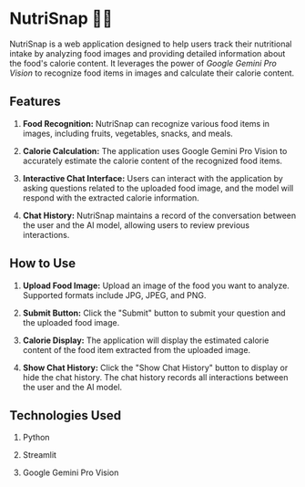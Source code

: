 # NutriSnap 🥗🍎

NutriSnap is a web application designed to help users track their nutritional intake by analyzing food images and providing detailed information about the food's calorie content. It leverages the power of _Google Gemini Pro Vision_ to recognize food items in images and calculate their calorie content.

## Features

1. **Food Recognition:** NutriSnap can recognize various food items in images, including fruits, vegetables, snacks, and meals.

2. **Calorie Calculation:** The application uses Google Gemini Pro Vision to accurately estimate the calorie content of the recognized food items.

3. **Interactive Chat Interface:** Users can interact with the application by asking questions related to the uploaded food image, and the model will respond with the extracted calorie information.

4. **Chat History:** NutriSnap maintains a record of the conversation between the user and the AI model, allowing users to review previous interactions.

## How to Use

1. **Upload Food Image:** Upload an image of the food you want to analyze. Supported formats include JPG, JPEG, and PNG.

2. **Submit Button:** Click the "Submit" button to submit your question and the uploaded food image.

3. **Calorie Display:** The application will display the estimated calorie content of the food item extracted from the uploaded image.

4. **Show Chat History:** Click the "Show Chat History" button to display or hide the chat history. The chat history records all interactions between the user and the AI model.

## Technologies Used

1. Python

2. Streamlit

3. Google Gemini Pro Vision